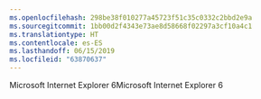 ```yaml
---
ms.openlocfilehash: 298be38f010277a45723f51c35c0332c2bbd2e9a
ms.sourcegitcommit: 1bb00d2f4343e73ae8d58668f02297a3cf10a4c1
ms.translationtype: HT
ms.contentlocale: es-ES
ms.lasthandoff: 06/15/2019
ms.locfileid: "63870637"
---
```

<span data-ttu-id="e06e4-101">Microsoft Internet Explorer 6</span><span class="sxs-lookup"><span data-stu-id="e06e4-101">Microsoft Internet Explorer 6</span></span>